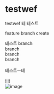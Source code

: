 # testwef
testwef
테
테스트

feature branch create

테스트
branch
<br/>
branch
<br/>
branch
<br/>
branch
<br/>
<br/>
테스트ㅡ테
<br/>
<br/>
!!!!
<br/>
![image](https://user-images.githubusercontent.com/87160629/161055085-b3c7b14a-e589-452b-a33c-4820be872e6a.png)

